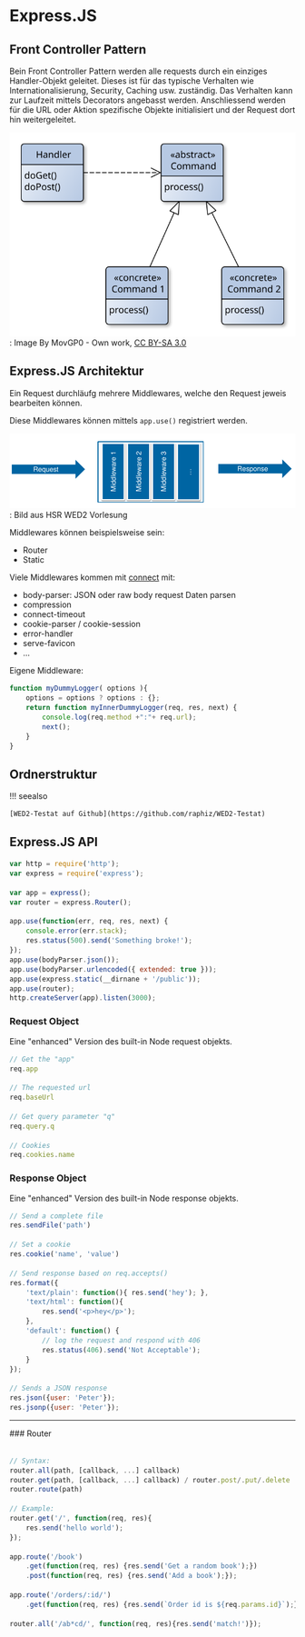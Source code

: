 # Express.JS

## Front Controller Pattern

Bein Front Controller Pattern werden alle requests
durch ein einziges Handler-Objekt geleitet. Dieses ist
für das typische Verhalten wie Internationalisierung,
Security, Caching usw. zuständig. Das Verhalten kann
zur Laufzeit mittels Decorators angebasst werden.
Anschliessend werden für die URL oder Aktion spezifische
Objekte initialisiert und der Request dort hin weitergeleitet.

![front controller](images/Front_Controller.svg)
: Image By MovGP0 - Own work, [CC BY-SA 3.0 ](https://commons.wikimedia.org/w/index.php?curid=25438486)

## Express.JS Architektur

Ein Request durchläufg mehrere Middlewares, welche den
Request jeweis bearbeiten können.

Diese Middlewares können mittels ``app.use()`` registriert werden.

![Express Architektur](images/architektur.png)
: Bild aus HSR WED2 Vorlesung

Middlewares können beispielsweise sein:

* Router
* Static

Viele Middlewares kommen mit [connect](https://github.com/senchalabs/connect#middleware) mit:

* body-parser: JSON oder raw body request Daten parsen
* compression
* connect-timeout
* cookie-parser / cookie-session
* error-handler
* serve-favicon
* ...

Eigene Middleware:

```javascript
function myDummyLogger( options ){
    options = options ? options : {};
    return function myInnerDummyLogger(req, res, next) {
        console.log(req.method +":"+ req.url);
        next();
    }
}
```

## Ordnerstruktur

!!! seealso

    [WED2-Testat auf Github](https://github.com/raphiz/WED2-Testat)

## Express.JS API

```javascript
var http = require('http');
var express = require('express');

var app = express();
var router = express.Router();

app.use(function(err, req, res, next) {
    console.error(err.stack);
    res.status(500).send('Something broke!');
});
app.use(bodyParser.json());
app.use(bodyParser.urlencoded({ extended: true }));
app.use(express.static(__dirnane + '/public'));
app.use(router);
http.createServer(app).listen(3000);
```

### Request Object

Eine "enhanced" Version des built-in Node request objekts.

```javascript
// Get the "app"
req.app

// The requested url
req.baseUrl

// Get query parameter "q"
req.query.q

// Cookies
req.cookies.name
```

### Response Object

Eine "enhanced" Version des built-in Node response objekts.

```javascript
// Send a complete file
res.sendFile('path')

// Set a cookie
res.cookie('name', 'value')

// Send response based on req.accepts()
res.format({
    'text/plain': function(){ res.send('hey'); },
    'text/html': function(){
        res.send('<p>hey</p>');
    },
    'default': function() {
        // log the request and respond with 406
        res.status(406).send('Not Acceptable');
    }
});

// Sends a JSON response
res.json({user: 'Peter'});
res.jsonp({user: 'Peter'});
```
<hr>
### Router

```javascript

// Syntax:
router.all(path, [callback, ...] callback)
router.get(path, [callback, ...] callback) / router.post/.put/.delete
router.route(path)

// Example:
router.get('/', function(req, res){
    res.send('hello world');
});

app.route('/book')
    .get(function(req, res) {res.send('Get a random book');})
    .post(function(req, res) {res.send('Add a book');});

app.route('/orders/:id/')
    .get(function(req, res) {res.send(`Order id is ${req.params.id}`);});

router.all('/ab*cd/', function(req, res){res.send('match!')});
```
